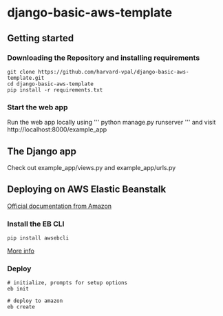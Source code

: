 # django-basic-aws-template

## Getting started

### Downloading the Repository and installing requirements
```
git clone https://github.com/harvard-vpal/django-basic-aws-template.git
cd django-basic-aws-template
pip install -r requirements.txt
```

### Start the web app
Run the web app locally using
'''
python manage.py runserver
'''
and visit http://localhost:8000/example_app


## The Django app
Check out example_app/views.py and example_app/urls.py


## Deploying on AWS Elastic Beanstalk

[Official documentation from Amazon](http://docs.aws.amazon.com/elasticbeanstalk/latest/dg/create-deploy-python-django.html#python-django-deploy)

### Install the EB CLI
```
pip install awsebcli
```
[More info](http://docs.aws.amazon.com/elasticbeanstalk/latest/dg/eb-cli3-install.html)

### Deploy
```
# initialize, prompts for setup options
eb init

# deploy to amazon
eb create 
```
